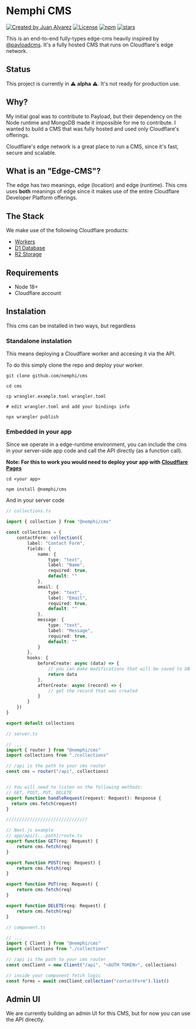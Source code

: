 # Nemphi CMS

<a href="https://twitter.com/shixzie" rel="nofollow"><img src="https://img.shields.io/badge/created%20by-@shixzie-4BBAAB.svg" alt="Created by Juan Alvarez"></a>
<a href="https://opensource.org/licenses/MIT" rel="nofollow"><img src="https://img.shields.io/github/license/nemphi/cms" alt="License"></a>
<a href="https://www.npmjs.com/package/@nemphi/cms" rel="nofollow"><img src="https://img.shields.io/npm/dw/@nemphi/cms.svg" alt="npm"></a>
<a href="https://www.npmjs.com/package/@nemphi/cms" rel="nofollow"><img src="https://img.shields.io/github/stars/nemphi/cms" alt="stars"></a>

This is an end-to-end fully-types edge-cms heavily inspired by [@payloadcms](https://github.com/payloadcms/payload). It's a fully hosted CMS that runs on Cloudflare's edge network.

## Status

This project is currently in ⚠️ **alpha** ⚠️. It's not ready for production use.

## Why?

My initial goal was to contribute to Payload, but their dependency on the Node runtime and MongoDB made it impossible for me to contribute. I wanted to build a CMS that was fully hosted and used only Cloudflare's offerings.

Cloudflare's edge network is a great place to run a CMS, since it's fast, secure and scalable.

## What is an "Edge-CMS"?

The edge has two meanings, edge (location) and edge (runtime). This cms uses **both** meanings of edge since it makes use of the entire Cloudflare Developer Platform offerings.

## The Stack

We make use of the following Cloudflare products:

* [Workers](https://www.cloudflare.com/products/workers/)
* [D1 Database](https://developers.cloudflare.com/d1/)
* [R2 Storage](https://www.cloudflare.com/products/r2/)
<!-- * [KV Store](https://www.cloudflare.com/products/workers-kv/) -->

## Requirements

* Node 18+
* Cloudflare account

## Instalation

This cms can be installed in two ways, but regardless

### Standalone instalation

This means deploying a Cloudflare worker and accesing it via the API.

To do this simply clone the repo and deploy your worker.

`git clone github.com/nemphi/cms`

`cd cms`

`cp wrangler.example.toml wrangler.toml`

`# edit wrangler.toml and add your bindings info`

`npx wrangler publish`

### Embedded in your app

Since we operate in a edge-runtime environment, you can include the cms in your server-side app code and call the API directly (as a function call).

**Note: For this to work you would need to deploy your app with [Cloudflare Pages](https://pages.cloudflare.com/)**

`cd <your app>`

`npm install @nemphi/cms`

And in your server code

```ts
// collections.ts

import { collection } from "@nemphi/cms"

const collections = {
    contactForm: collection({
        label: "Contact Form",
        fields: {
            name: {
                type: "text",
                label: "Name",
                required: true,
                default: ""
            },
            email: {
                type: "text",
                label: "Email",
                required: true,
                default: ""
            },
            message: {
                type: "text",
                label: "Message",
                required: true,
                default: ""
            }
        },
        hooks: {
            beforeCreate: async (data) => {
                // you can make modifications that will be saved to DB
                return data
            },
            afterCreate: async (record) => {
                // get the record that was created
            }
        }
    })
}

export default collections
```

```ts
// server.ts

// ...
import { router } from "@nemphi/cms"
import collections from "./collections"

// /api is the path to your cms router
const cms = router("/api", collections)


// You will need to listen on the following methods:
// GET, POST, PUT, DELETE
export function handleRequest(request: Request): Response {
  return cms.fetch(request)
}

///////////////////////////////

// Next.js example
// app/api/[...path]/route.ts
export function GET(req: Request) {
    return cms.fetch(req)
}

export function POST(req: Request) {
    return cms.fetch(req)
}

export function PUT(req: Request) {
    return cms.fetch(req)
}

export function DELETE(req: Request) {
    return cms.fetch(req)
}
```

```ts
// component.ts

// ...
import { Client } from "@nemphi/cms"
import collections from "./collections"

// /api is the path to your cms router
const cmsClient = new Client("/api", "<AUTH TOKEN>", collections)

// inside your component fetch logic
const forms = await cmsClient.collection("contactForm").list()
```

## Admin UI

We are currently building an admin UI for this CMS, but for now you can use the API directly.

